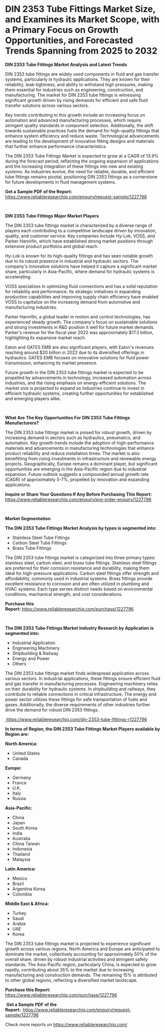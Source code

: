 <p><h1>DIN 2353 Tube Fittings Market Size, and Examines its Market Scope, with a Primary Focus on Growth Opportunities, and Forecasted Trends Spanning from 2025 to 2032</h1></p><p><strong>DIN 2353 Tube Fittings Market Analysis and Latest Trends</strong></p>
<p><p>DIN 2353 tube fittings are widely used components in fluid and gas transfer systems, particularly in hydraulic applications. They are known for their reliability, leak-tightness, and ability to withstand high pressures, making them essential for industries such as engineering, construction, and manufacturing. The market for DIN 2353 tube fittings is witnessing significant growth driven by rising demands for efficient and safe fluid transfer solutions across various sectors.</p><p>Key trends contributing to this growth include an increasing focus on automation and advanced manufacturing processes, which require stringent quality standards in component selection. Additionally, the shift towards sustainable practices fuels the demand for high-quality fittings that enhance system efficiency and reduce waste. Technological advancements are leading to the development of innovative fitting designs and materials that further enhance performance characteristics.</p><p>The DIN 2353 Tube Fittings Market is expected to grow at a CAGR of 13.9% during the forecast period, reflecting the ongoing expansion of applications and the increasing integration of these fittings into new and existing systems. As industries evolve, the need for reliable, durable, and efficient tube fittings remains pivotal, positioning DIN 2353 fittings as a cornerstone for future developments in fluid management systems.</p></p>
<p><strong>Get a Sample PDF of the Report:&nbsp;</strong> <a href="https://www.reliableresearchiq.com/enquiry/request-sample/1227796?utm_campaign=1896&utm_medium=2&utm_source=Github&utm_content=ia&utm_term=09042025&utm_id=din-2353-tube-fittings">https://www.reliableresearchiq.com/enquiry/request-sample/1227796</a></p>
<p>&nbsp;</p>
<p><strong>DIN 2353 Tube Fittings Major Market Players</strong></p>
<p><p>The DIN 2353 tube fittings market is characterized by a diverse range of players each contributing to a competitive landscape driven by innovation, quality, and customer service. Key companies include Hy-Lok, VOSS, and Parker Hannifin, which have established strong market positions through extensive product portfolios and global reach.</p><p>Hy-Lok is known for its high-quality fittings and has seen notable growth due to its robust presence in industrial and hydraulic sectors. The company's innovative solutions have helped it capture a significant market share, particularly in Asia-Pacific, where demand for hydraulic systems is accelerating.</p><p>VOSS specializes in optimizing fluid connections and has a solid reputation for reliability and performance. Its strategic initiatives in expanding production capabilities and improving supply chain efficiency have enabled VOSS to capitalize on the increasing demand from automotive and manufacturing industries.</p><p>Parker Hannifin, a global leader in motion and control technologies, has experienced steady growth. The company's focus on sustainable solutions and strong investments in R&D position it well for future market demands. Parker's revenue for the fiscal year 2022 was approximately $17.3 billion, highlighting its expansive market reach.</p><p>Eaton and GATES EMB are also significant players, with Eaton's revenues reaching around $20 billion in 2022 due to its diversified offerings in hydraulics. GATES EMB focuses on innovative solutions for fluid power transmission, enhancing its market presence.</p><p>Future growth in the DIN 2353 tube fittings market is expected to be propelled by advancements in technology, increased automation across industries, and the rising emphasis on energy-efficient solutions. The market size is projected to expand as industries continue to invest in efficient hydraulic systems, creating further opportunities for established and emerging players alike.</p></p>
<p>&nbsp;</p>
<p><strong>What Are The Key Opportunities For DIN 2353 Tube Fittings Manufacturers?</strong></p>
<p><p>The DIN 2353 tube fittings market is poised for robust growth, driven by increasing demand in sectors such as hydraulics, pneumatics, and automation. Key growth trends include the adoption of high-performance materials and advancements in manufacturing technologies that enhance product reliability and reduce installation times. The market is also benefitting from rising investments in infrastructure and renewable energy projects. Geographically, Europe remains a dominant player, but significant opportunities are emerging in the Asia-Pacific region due to industrial expansion. Future outlook suggests a compounded annual growth rate (CAGR) of approximately 5-7%, propelled by innovation and expanding applications.</p></p>
<p><strong>Inquire or Share Your Questions If Any Before Purchasing This Report:</strong> <a href="https://www.reliableresearchiq.com/enquiry/pre-order-enquiry/1227796?utm_campaign=1896&utm_medium=2&utm_source=Github&utm_content=ia&utm_term=09042025&utm_id=din-2353-tube-fittings">https://www.reliableresearchiq.com/enquiry/pre-order-enquiry/1227796</a></p>
<p>&nbsp;</p>
<p><strong>Market Segmentation</strong></p>
<p><strong>The DIN 2353 Tube Fittings Market Analysis by types is segmented into:</strong></p>
<p><ul><li>Stainless Steel Tube Fittings</li><li>Carbon Steel Tube Fittings</li><li>Brass Tube Fittings</li></ul></p>
<p><p>The DIN 2353 tube fittings market is categorized into three primary types: stainless steel, carbon steel, and brass tube fittings. Stainless steel fittings are preferred for their corrosion resistance and durability, making them ideal for high-pressure applications. Carbon steel fittings offer strength and affordability, commonly used in industrial systems. Brass fittings provide excellent resistance to corrosion and are often utilized in plumbing and HVAC systems. Each type serves distinct needs based on environmental conditions, mechanical strength, and cost considerations.</p></p>
<p><strong>Purchase this Report:&nbsp;</strong><a href="https://www.reliableresearchiq.com/purchase/1227796?utm_campaign=1896&utm_medium=2&utm_source=Github&utm_content=ia&utm_term=09042025&utm_id=din-2353-tube-fittings">https://www.reliableresearchiq.com/purchase/1227796</a></p>
<p>&nbsp;</p>
<p><strong>The DIN 2353 Tube Fittings Market Industry Research by Application is segmented into:</strong></p>
<p><ul><li>Industrial Application</li><li>Engineering Machinery</li><li>Shipbuilding & Railway</li><li>Energy and Power</li><li>Others</li></ul></p>
<p><p>The DIN 2353 tube fittings market finds widespread application across various sectors. In industrial applications, these fittings ensure efficient fluid and gas transfer in manufacturing processes. Engineering machinery relies on their durability for hydraulic systems. In shipbuilding and railways, they contribute to reliable connections in critical infrastructure. The energy and power sector utilizes these fittings for safe transportation of fuels and gases. Additionally, the diverse requirements of other industries further drive the demand for robust DIN 2353 fittings.</p></p>
<p><a href="https://www.reliableresearchiq.com/din-2353-tube-fittings-r1227796?utm_campaign=1896&utm_medium=2&utm_source=Github&utm_content=ia&utm_term=09042025&utm_id=din-2353-tube-fittings">&nbsp;https://www.reliableresearchiq.com/din-2353-tube-fittings-r1227796</a></p>
<p><strong>In terms of Region, the DIN 2353 Tube Fittings Market Players available by Region are:</strong></p>
<p>
    <p> <strong> North America: </strong>
        <ul>
            <li>United States</li>
            <li>Canada</li>
        </ul>
        </p> 
    <p> <strong> Europe: </strong>
        <ul>
            <li>Germany</li>
            <li>France</li>
            <li>U.K.</li>
            <li>Italy</li>
            <li>Russia</li>
        </ul>
        </p> 
    <p> <strong> Asia-Pacific: </strong>
        <ul>
            <li>China</li>
            <li>Japan</li>
            <li>South Korea</li>
            <li>India</li>
            <li>Australia</li>
            <li>China Taiwan</li>
            <li>Indonesia</li>
            <li>Thailand</li>
            <li>Malaysia</li>
        </ul>
        </p> 
    <p> <strong> Latin America: </strong>
        <ul>
            <li>Mexico</li>
            <li>Brazil</li>
            <li>Argentina Korea</li>
            <li>Colombia</li>
        </ul>
        </p> 
    <p> <strong> Middle East & Africa: </strong>
        <ul>
            <li>Turkey</li>
            <li>Saudi</li>
            <li>Arabia</li>
            <li>UAE</li>
            <li>Korea</li>
        </ul>
    </p>
    </p>
<p><p>The DIN 2353 tube fittings market is projected to experience significant growth across various regions. North America and Europe are anticipated to dominate the market, collectively accounting for approximately 50% of the overall share, driven by robust industrial activities and stringent safety standards. The Asia-Pacific region, particularly China, is expected to grow rapidly, contributing about 35% to the market due to increasing manufacturing and construction demands. The remaining 15% is attributed to other global regions, reflecting a diversified market landscape.</p></p>
<p><strong>Purchase this Report: </strong><a href="https://www.reliableresearchiq.com/purchase/1227796?utm_campaign=1896&utm_medium=2&utm_source=Github&utm_content=ia&utm_term=09042025&utm_id=din-2353-tube-fittings">https://www.reliableresearchiq.com/purchase/1227796</a></p>
<p>&nbsp;<strong>Get a Sample PDF of the Report:&nbsp;&nbsp;</strong><a href="https://www.reliableresearchiq.com/enquiry/request-sample/1227796?utm_campaign=1896&utm_medium=2&utm_source=Github&utm_content=ia&utm_term=09042025&utm_id=din-2353-tube-fittings">https://www.reliableresearchiq.com/enquiry/request-sample/1227796</a></p>
<p><strong></strong></p>
<p>Check more reports on <a href="https://www.reliableresearchiq.com/?utm_campaign=1896&utm_medium=2&utm_source=Github&utm_content=ia&utm_term=09042025&utm_id=din-2353-tube-fittings">https://www.reliableresearchiq.com/</a></p>